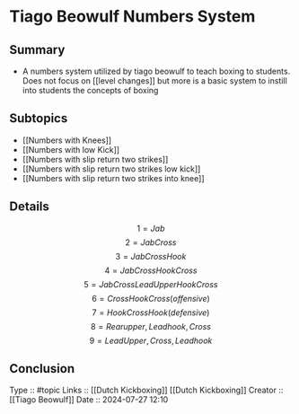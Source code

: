 # Tiago Beowulf Numbers System

## Summary

- A numbers system utilized by tiago beowulf to teach boxing to students. Does not focus on [[level changes]] but more is a basic system to instill into students the concepts of boxing
## Subtopics

- [[Numbers with Knees]]
- [[Numbers with low Kick]]
- [[Numbers with slip return two strikes]]
- [[Numbers with slip return two strikes low kick]]
- [[Numbers with slip return two strikes into knee]]
## Details
$$
1 = Jab
$$
$$
2 = Jab Cross
$$
$$
3 = Jab Cross Hook
$$
$$
4 = Jab Cross Hook Cross
$$
$$
5 = Jab Cross Lead Upper Hook Cross
$$
$$
6 = Cross Hook Cross (offensive)
$$
$$
7 = Hook Cross Hook (defensive)
$$
$$
8 = Rear upper, Lead hook, Cross
$$
$$
9 = Lead Upper, Cross, Lead hook
$$
## Conclusion


Type :: #topic
Links :: [[Dutch Kickboxing]] [[Dutch Kickboxing]]
Creator :: [[Tiago Beowulf]]
Date ::  2024-07-27 12:10